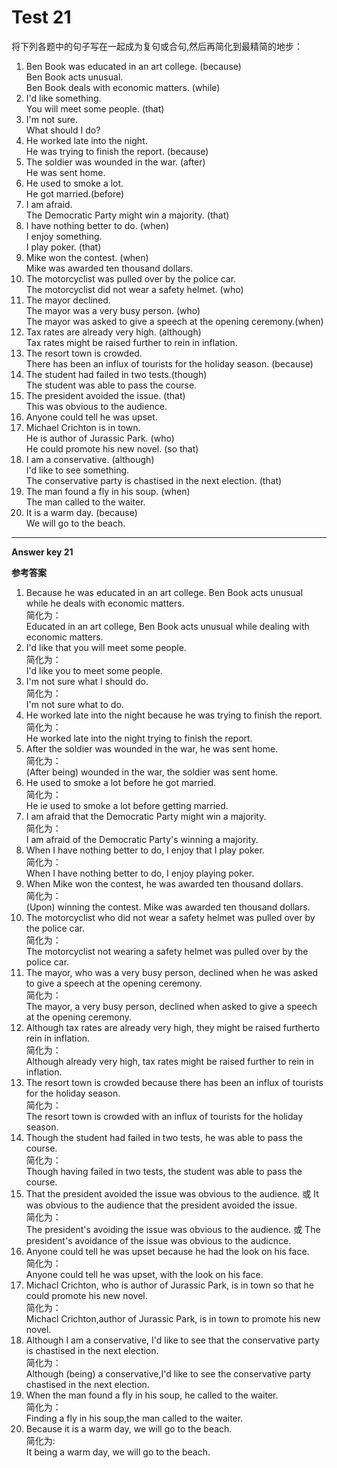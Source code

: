 # Test 21

将下列各题中的句子写在一起成为复句或合句,然后再简化到最精简的地步：  

1. Ben Book was educated in an art college. (because)  
Ben Book acts unusual.  
Ben Book deals with economic matters. (while)  
2. I'd like something.  
You will meet some people. (that)  
3. I'm not sure.  
What should I do?  
4. He worked late into the night.  
He was trying to finish the report. (because)  
5. The soldier was wounded in the war. (after)  
He was sent home.  
6. He used to smoke a lot.  
He got married.(before)  
7. I am afraid.  
The Democratic Party might win a majority. (that)  
8. I have nothing better to do. (when)  
I enjoy something.  
I play poker. (that)  
9. Mike won the contest. (when)  
Mike was awarded ten thousand dollars.  
10. The motorcyclist was pulled over by the police car.  
The motorcyclist did not wear a safety helmet. (who)  
11. The mayor declined.  
The mayor was a very busy person. (who)  
The mayor was asked to give a speech at the opening ceremony.(when)  
12. Tax rates are already very high. (although)  
Tax rates might be raised further to rein in inflation.  
13. The resort town is crowded.  
There has been an influx of tourists for the holiday season. (because)  
14. The student had failed in two tests.(though)  
The student was able to pass the course.  
15. The president avoided the issue. (that)  
This was obvious to the audience.  
16. Anyone could tell he was upset.  
17. Michael Crichton is in town.  
He is author of Jurassic Park. (who)  
He could promote his new novel. (so that)  
18. I am a conservative. (although)  
I'd like to see something.  
The conservative party is chastised in the next election. (that)  
19. The man found a fly in his soup. (when)  
The man called to the waiter.  
20. It is a warm day. (because)  
We will go to the beach.  


---


**Answer key 21**  

<b>参考答案</b>    

1. Because he was educated in an art college. Ben Book acts unusual while
he deals with economic matters.  
简化为：  
Educated in an art college, Ben Book acts unusual while dealing with
economic matters.  
2. I'd like that you will meet some people.  
简化为：  
I'd like you to meet some people.  
3. I'm not sure what I should do.  
简化为：  
I'm not sure what to do.  
4. He worked late into the night because he was trying to finish the report.  
简化为：  
He worked late into the night trying to finish the report.
5. After the soldier was wounded in the war, he was sent home.  
简化为：  
(After being) wounded in the war, the soldier was sent home.  
6. He used to smoke a lot before he got married.  
简化为：  
He ie used to smoke a lot before getting married.  
7. I am afraid that the Democratic Party might win a majority.  
简化为：  
I am afraid of the Democratic Party's winning a majority.  
8. When I have nothing better to do, I enjoy that I play poker.  
简化为：  
When I have nothing better to do, I enjoy playing poker.  
9. When Mike won the contest, he was awarded ten thousand dollars.  
简化为：  
(Upon) winning the contest. Mike was awarded ten thousand dollars.  
10. The motorcyclist who did not wear a safety helmet was pulled over by
the police car.  
简化为：  
The motorcyclist not wearing a safety helmet was pulled over by the
police car.  
11. The mayor, who was a very busy person, declined when he was asked to
give a speech at the opening ceremony.  
简化为：  
The mayor, a very busy person, declined when asked to give a speech
at the opening ceremony.  
12. Although tax rates are already very high, they might be raised furtherto rein in inflation.  
简化为：  
Although already very high, tax rates might be raised further to rein
in inflation.  
13. The resort town is crowded because there has been an influx of tourists
for the holiday season.  
简化为：  
The resort town is crowded with an influx of tourists for the holiday
season.  
14. Though the student had failed in two tests, he was able to pass the
course.  
简化为：  
Though having failed in two tests, the student was able to pass the
course.  
15. That the president avoided the issue was obvious to the audience. 或
It was obvious to the audience that the president avoided the issue.  
简化为：  
The president's avoiding the issue was obvious to the audience. 或 The
president's avoidance of the issue was obvious to the audicnce.  
16. Anyone could tell he was upset because he had the look on his face.  
简化为：  
Anyone could tell he was upset, with the look on his face.  
17. Michacl Crichton, who is author of Jurassic Park, is in town so that
he could promote his new novel.  
简化为：  
Michacl Crichton,author of Jurassic Park, is in town to promote his
new novel.  
18. Although I am a conservative, I'd like to see that the conservative
party is chastised in the next election.  
简化为：  
Although (being) a conservative,I'd like to see the conservative party
chastised in the next election.  
19. When the man found a fly in his soup, he called to the waiter.  
简化为：  
Finding a fly in his soup,the man called to the waiter.  
20. Because it is a warm day, we will go to the beach.  
简化为:  
It being a warm day, we will go to the beach.  